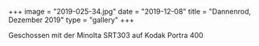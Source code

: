 +++
image = "2019-025-34.jpg"
date = "2019-12-08"
title = "Dannenrod, Dezember 2019"
type = "gallery"
+++

Geschossen mit der Minolta SRT303 auf Kodak Portra 400
